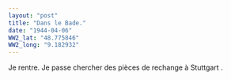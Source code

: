```yaml
---
layout: "post"
title: "Dans le Bade."
date: "1944-04-06"
WW2_lat: "48.775846"
WW2_long: "9.182932"
---
```


Je rentre. Je passe chercher des pièces de rechange à Stuttgart .


<div class="histoire"></div>

<div class="commentaire"></div>